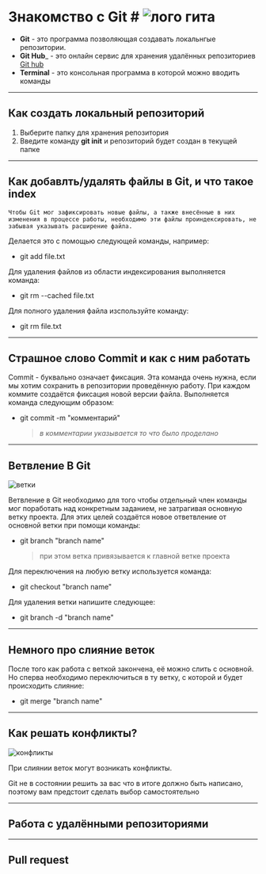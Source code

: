 # Знакомство с Git # ![лого гита](Git_logo.png)

+ __Git__ - это программа позволяющая создавать локальнгые репозитории.
+ __Git Hub___ - это онлайн сервис для хранения удалённых репозиториев
[Git hub](https://github.com/ "перейти на страницу")
+ __Terminal__ - это консольная программа в которой можно вводить команды

***

## Как создать локальный репозиторий

1. Выберите папку для хранения репозитория
2. Введите команду **git init** и репозиторий будет создан в текущей папке

***

## Как добавлть/удалять файлы в Git, и что такое index

    Чтобы Git мог зафиксировать новые файлы, а также внесённые в них изменения в процессе работы, необходимо эти файлы проиндексировать, не забывая указывать расширение файла.

Делается это с помощью следующей команды, например:
+ git add file.txt

Для удаления файлов из области индексирования выполняется команда:
+ git rm --cached file.txt

Для полного удаления файла изспользуйте команду:

+ git rm file.txt

***

## Страшное слово Commit и как с ним работать

Commit - буквально означает фиксация. Эта команда очень нужна, если мы хотим сохранить в репозитории проведённую работу. При каждом коммите создаётся фиксация новой версии файла. Выполняется команда следующим образом:

+ git commit -m "комментарий"

    >*в комментарии указывается то что было проделано*

***

## Ветвление В Git
![ветки](Branches.jpg)

Ветвление в Git необходимо для того чтобы отдельный член команды мог поработать над конкретным заданием, не затрагивая основную ветку проекта. Для этих целей создаётся новое ответвление от основной ветки при помощи команды:

+ git branch "branch name"

    >при этом ветка привязывается к главной ветке проекта

Для переключения на любую ветку используется команда:
+ git checkout "branch name"

Для удаления ветки напишите следующее:
+ git branch -d "branch name"

***

## Немного про слияние веток

После того как работа с веткой закончена, её можно слить с основной.
Но сперва необходимо переключиться в ту ветку, с которой и будет происходить слияние:

+ git merge "branch name"

***

## Как решать конфликты?
![конфликты](Conflicts.jpg)

При слиянии веток могут возникать конфликты.

Git не в состоянии решить за вас что в итоге должно быть написано, поэтому вам предстоит сделать выбор самостоятельно
 
***

## Работа с удалёнными репозиториями

***

## Pull request
